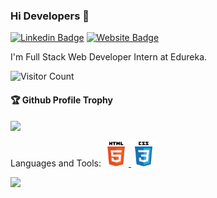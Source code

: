 ### Hi Developers 👋

[![Linkedin Badge](https://img.shields.io/badge/-Om-blue?style=flat-square&logo=Linkedin&logoColor=white&link=https://www.linkedin.com/in/om-kanbi-00b27224b/)](https://www.linkedin.com/in/om-kanbi-00b27224b/)
[![Website Badge](https://img.shields.io/badge/StackOverflow-Om-yellow)](https://stackoverflow.com/users/20043008/om-kanbi)

I'm
Full Stack Web Developer Intern at Edureka.


![Visitor Count](https://profile-counter.glitch.me/OmKanbi/count.svg)

<div>
  <h4>🏆 Github Profile Trophy</h4>
  <a href="https://github.com/ryo-ma/github-profile-trophy">
    <img src="https://github-profile-trophy.vercel.app/?username=omkanbi&column=7"/>
  </a>
</div>

Languages and Tools: 
    <a href="https://www.w3.org/html/" target="_blank" rel="noreferrer">
        <img src="https://raw.githubusercontent.com/devicons/devicon/master/icons/html5/html5-original-wordmark.svg" alt="html5" width="40" height="40" />
    </a>
    <a href="https://www.w3schools.com/css/" target="_blank" rel="noreferrer">
        <img src="https://raw.githubusercontent.com/devicons/devicon/master/icons/css3/css3-original-wordmark.svg" alt="css3" width="40" height="40" />
    </a>

![](https://activity-graph.herokuapp.com/graph?username=omkanbi&theme=react-dark&area=true)
<!--
**OmKanbi/OmKanbi** is a ✨ _special_ ✨ repository because its `README.md` (this file) appears on your GitHub profile.
-->
